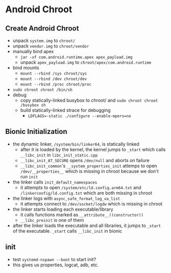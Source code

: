 Android Chroot
==============

## Create Android Chroot

- unpack `system.img` to `chroot/`
- unpack `vendor.img` to `chroot/vendor`
- manually bind apex
  - `jar -xf com.android.runtime.apex apex_payload.img`
  - unpack `apex_payload.img` to `chroot/apex/com.android.runtime`
- bind mounts
  - `mount --rbind /sys chroot/sys`
  - `mount --rbind /dev chroot/dev`
  - `mount --rbind /proc chroot/proc`
- `sudo chroot chroot /bin/sh`
- debug
  - copy statically-linked busybox to chroot/ and
    `sudo chroot chroot /busybox sh`
  - build statically-linked strace for debugging
    - `LDFLAGS=-static ./configure --enable-mpers=no`

## Bionic Initialization

- the dynamic linker, `/system/bin/linker64`, is statically linked
  - after it is loaded by the kernel, the kernel jumps to `_start` which calls
    `__libc_init` in `libc_init_static.cpp`
  - `__libc_init_AT_SECURE` opens `/dev/null` and aborts on failure
  - `__libc_init_common`'s `__system_properties_init` attemps to open
    `/dev/__properties__` which is missing in chroot because we don't run
    `init`
- the linker calls `init_default_namespaces`
  - it attempts to open `/system/etc/ld.config.arm64.txt` and
    `/linkerconfig/ld.config.txt` which are both missing in chroot
- the linker logs with `async_safe_format_log_va_list`
  - it attempts connect to `/dev/socket/logdw` which is missing in chroot
- the linker starts loading each executable/library
  - it calls functions marked as `__attribute__((constructor))`
  - `__libc_preinit` is one of them
- after the linker loads the executable and all libraries, it jumps to
  `_start` of the executable.  `_start` calls `__libc_init` in bionic

## init

- test `systemd-nspawn --boot` to start init?
- this gives us properties, logcat, adb, etc.

